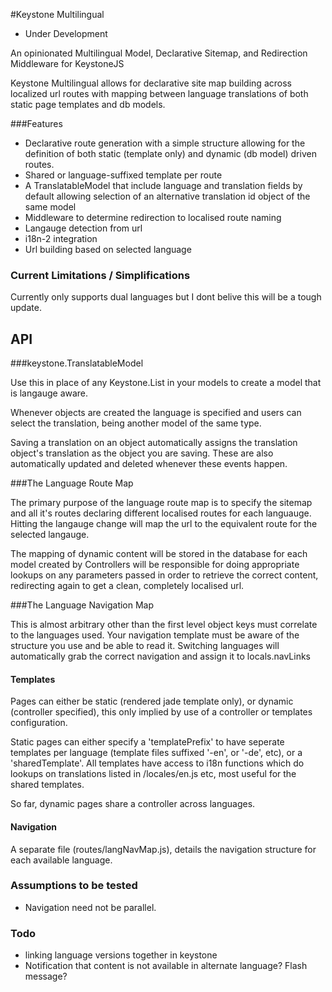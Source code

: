 #Keystone Multilingual

* Under Development


An opinionated Multilingual Model, Declarative Sitemap, and Redirection Middleware for KeystoneJS

Keystone Multilingual allows for declarative site map building across localized url routes
with mapping between language translations of both static page templates and db models.



###Features

* Declarative route generation with a simple structure allowing for the definition
of both static (template only) and dynamic (db model) driven routes.
* Shared or language-suffixed template per route
* A TranslatableModel that include language and translation fields by default allowing
selection of an alternative translation id object of the same model
* Middleware to determine redirection to localised route naming
* Langauge detection from url
* i18n-2 integration
* Url building based on selected language


### Current Limitations / Simplifications

Currently only supports dual languages but I dont belive this will be a tough update.



## API

###keystone.TranslatableModel

Use this in place of any Keystone.List in your models to create a model that is langauge aware.

Whenever objects are created the language is specified and users can select the translation, being another model of the same type.

Saving a translation on an object automatically assigns the translation object's translation as the object you are saving. These are also automatically updated and deleted whenever these events happen.



###The Language Route Map

The primary purpose of the language route map is to specify the sitemap and all it's routes declaring different localised routes for each languauge.  Hitting the langauge change will map the url to the equivalent route for the selected langauge.

The mapping of dynamic content will be stored in the database for each model created by Controllers will be responsible for doing appropriate lookups on any parameters passed in order to retrieve the correct content, redirecting again to get a clean, completely localised url.





###The Language Navigation Map

This is almost arbitrary other than the first level object keys must correlate to the languages used.
Your navigation template must be aware of the structure you use and be able to read it.
Switching languages will automatically grab the correct navigation and assign it to locals.navLinks

#### Templates


Pages can either be static (rendered jade template only), or dynamic (controller specified), this only implied by use of a controller or templates configuration.

Static pages can either specify a 'templatePrefix' to have seperate templates per language (template files suffixed '-en', or '-de', etc), or a 'sharedTemplate'. All templates have access to i18n functions which do lookups on translations listed in /locales/en.js etc, most useful for the shared templates.

So far, dynamic pages share a controller across languages.


#### Navigation

A separate file (routes/langNavMap.js), details the navigation structure for each available language.


### Assumptions to be tested

* Navigation need not be parallel.


### Todo

* linking language versions together in keystone
* Notification that content is not available in alternate language? Flash message?

